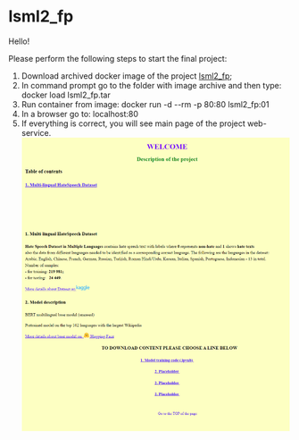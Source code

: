 # lsml2_fp

Hello!

Please perform the following steps to start the final project:
1. Download archived docker image of the project [lsml2_fp](link_to_image);
2. In command prompt go to the folder with image archive and then type:
   docker load lsml2_fp.tar
3. Run container from image:
   docker run -d --rm -p 80:80 lsml2_fp:01
4. In a browser go to: localhost:80
5. If everything is correct, you will see main page of the project web-service.
   ![pic](https://github.com/DL-hackathon/lsml2_fp/blob/main/pic/web_service.png)
